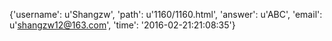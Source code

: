 {'username': u'Shangzw', 'path': u'1160/1160.html', 'answer': u'ABC', 'email': u'shangzw12@163.com', 'time': '2016-02-21:21:08:35'}